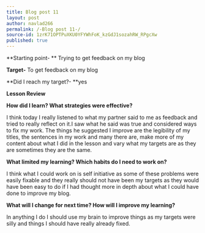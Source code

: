 ```yaml
---
title: Blog post 11
layout: post
author: navlad266
permalink: /-Blog post 11-/
source-id: 1zrK71OPTPuXKU0YFYWhFoK_kzGdJ1sozahRW_RPgcXw
published: true
---
```

**Starting point- ** Trying to get feedback on my blog

**Target-**  To get feedback on my blog

**Did I reach my target?- **yes

**Lesson Review**

**How did I learn? What strategies were effective?**

I think today I really listened to what my partner said to me as feedback and tried to really reflect on it.I saw what he said was true and considered ways to fix my work. The things he suggested I improve are the legibility of my titles, the sentences in my work and many there are, make more of my content about what I did in the lesson and vary what my targets are as they are sometimes they are the same.

**What limited my learning? Which habits do I need to work on?**

I think what I could work on is self initiative as some of these problems were easily fixable and they really should not have been my targets as they would have been easy to do if I had thought more in depth about what I could have done to improve my blog.

**What will I change for next time? How will I improve my learning?**

In anything I do I should use my brain to improve things as my targets were silly and things I should have really already fixed.

